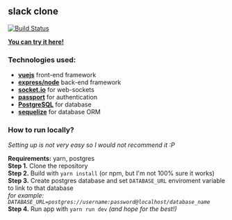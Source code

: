 ## slack clone
[![Build Status](https://travis-ci.org/JaakkoLipsanen/slacky.svg?branch=master)](https://travis-ci.org/JaakkoLipsanen/slacky)

[**You can try it here!**](https://flai.xyz/slacky/)

### Technologies used:
- [**vuejs**](https://vuejs.org/) front-end framework
- [**express/node**](http://expressjs.com/) back-end framework
- [**socket.io**](http://socket.io/) for web-sockets
- [**passport**](http://passportjs.org/) for authentication
- [**PostgreSQL**](https://www.postgresql.org/) for database
- [**sequelize**](sequelizejs.com) for database ORM

### How to run locally?  
*Setting up is not very easy so I would not recommend it :P*  

**Requirements:** yarn, postgres  
**Step 1.** Clone the repository  
**Step 2.** Build with `yarn install` (or npm, but I'm not 100% sure it works)  
**Step 3.** Create postgres database and set `DATABASE_URL` enviroment variable 
			to link to that database  
			*for example: `DATABASE_URL=postgres://username:password@localhost/database_name`*  
**Step 4.** Run app with `yarn run dev` *(and hope for the best!)*
